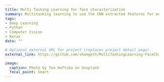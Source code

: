 ```yaml
---
title: Multi Tasking Learning for face characterization
summary: Multitasking learning to use the CNN extracted features for multiple tasks like predicting age, sex, face direction, etc.
tags:
- Deep Learning
- Python
- Computer Vision
- Keras
date: ""

# Optional external URL for project (replaces project detail page).
external_link: https://github.com/shangeth/MultiTaskingLearning-FaceCharacterization

image:
  caption: Photo by Toa Heftiba on Unsplash
  focal_point: Smart
---
```


